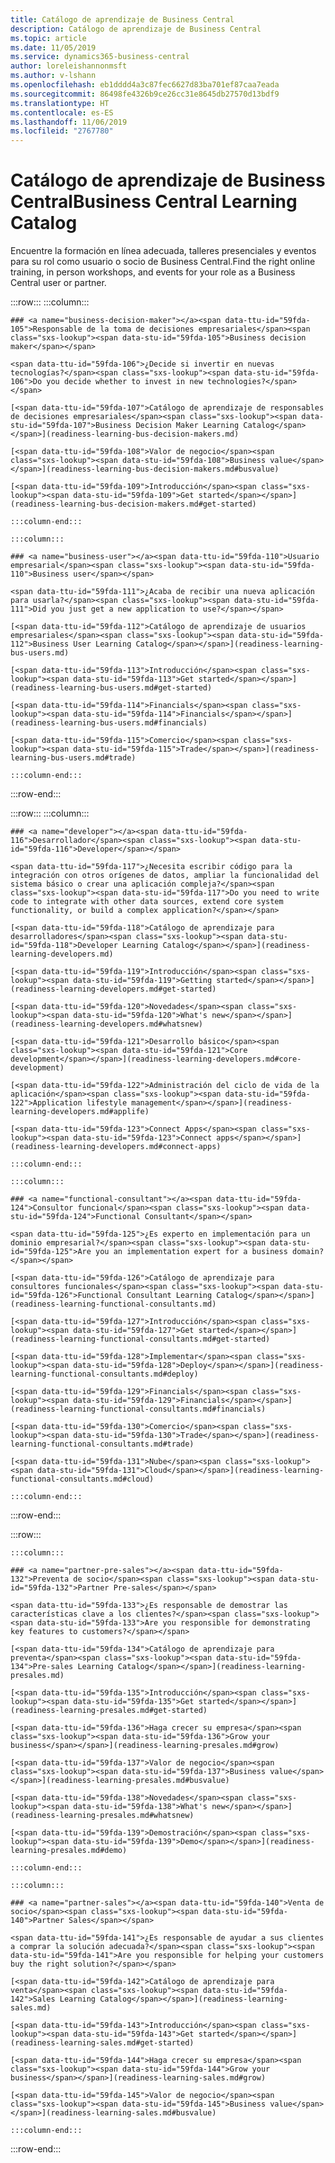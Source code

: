 ```yaml
---
title: Catálogo de aprendizaje de Business Central
description: Catálogo de aprendizaje de Business Central
ms.topic: article
ms.date: 11/05/2019
ms.service: dynamics365-business-central
author: loreleishannonmsft
ms.author: v-lshann
ms.openlocfilehash: eb1dddd4a3c87fec6627d83ba701ef87caa7eada
ms.sourcegitcommit: 86498fe4326b9ce26cc31e8645db27570d13bdf9
ms.translationtype: HT
ms.contentlocale: es-ES
ms.lasthandoff: 11/06/2019
ms.locfileid: "2767780"
---
```

# <a name="business-central-learning-catalog"></a><span data-ttu-id="59fda-103">Catálogo de aprendizaje de Business Central</span><span class="sxs-lookup"><span data-stu-id="59fda-103">Business Central Learning Catalog</span></span>
<span data-ttu-id="59fda-104">Encuentre la formación en línea adecuada, talleres presenciales y eventos para su rol como usuario o socio de Business Central.</span><span class="sxs-lookup"><span data-stu-id="59fda-104">Find the right online training, in person workshops, and events for your role as a Business Central user or partner.</span></span>

:::row:::
    :::column:::

    ### <a name="business-decision-maker"></a><span data-ttu-id="59fda-105">Responsable de la toma de decisiones empresariales</span><span class="sxs-lookup"><span data-stu-id="59fda-105">Business decision maker</span></span>

    <span data-ttu-id="59fda-106">¿Decide si invertir en nuevas tecnologías?</span><span class="sxs-lookup"><span data-stu-id="59fda-106">Do you decide whether to invest in new technologies?</span></span> 

    [<span data-ttu-id="59fda-107">Catálogo de aprendizaje de responsables de decisiones empresariales</span><span class="sxs-lookup"><span data-stu-id="59fda-107">Business Decision Maker Learning Catalog</span></span>](readiness-learning-bus-decision-makers.md)

    [<span data-ttu-id="59fda-108">Valor de negocio</span><span class="sxs-lookup"><span data-stu-id="59fda-108">Business value</span></span>](readiness-learning-bus-decision-makers.md#busvalue)

    [<span data-ttu-id="59fda-109">Introducción</span><span class="sxs-lookup"><span data-stu-id="59fda-109">Get started</span></span>](readiness-learning-bus-decision-makers.md#get-started)

    :::column-end:::

    :::column:::

    ### <a name="business-user"></a><span data-ttu-id="59fda-110">Usuario empresarial</span><span class="sxs-lookup"><span data-stu-id="59fda-110">Business user</span></span>

    <span data-ttu-id="59fda-111">¿Acaba de recibir una nueva aplicación para usarla?</span><span class="sxs-lookup"><span data-stu-id="59fda-111">Did you just get a new application to use?</span></span> 

    [<span data-ttu-id="59fda-112">Catálogo de aprendizaje de usuarios empresariales</span><span class="sxs-lookup"><span data-stu-id="59fda-112">Business User Learning Catalog</span></span>](readiness-learning-bus-users.md)

    [<span data-ttu-id="59fda-113">Introducción</span><span class="sxs-lookup"><span data-stu-id="59fda-113">Get started</span></span>](readiness-learning-bus-users.md#get-started)

    [<span data-ttu-id="59fda-114">Financials</span><span class="sxs-lookup"><span data-stu-id="59fda-114">Financials</span></span>](readiness-learning-bus-users.md#financials)

    [<span data-ttu-id="59fda-115">Comercio</span><span class="sxs-lookup"><span data-stu-id="59fda-115">Trade</span></span>](readiness-learning-bus-users.md#trade)

    :::column-end:::

:::row-end:::

:::row:::
    :::column:::

    ### <a name="developer"></a><span data-ttu-id="59fda-116">Desarrollador</span><span class="sxs-lookup"><span data-stu-id="59fda-116">Developer</span></span>

    <span data-ttu-id="59fda-117">¿Necesita escribir código para la integración con otros orígenes de datos, ampliar la funcionalidad del sistema básico o crear una aplicación compleja?</span><span class="sxs-lookup"><span data-stu-id="59fda-117">Do you need to write code to integrate with other data sources, extend core system functionality, or build a complex application?</span></span>

    [<span data-ttu-id="59fda-118">Catálogo de aprendizaje para desarrolladores</span><span class="sxs-lookup"><span data-stu-id="59fda-118">Developer Learning Catalog</span></span>](readiness-learning-developers.md)

    [<span data-ttu-id="59fda-119">Introducción</span><span class="sxs-lookup"><span data-stu-id="59fda-119">Getting started</span></span>](readiness-learning-developers.md#get-started)

    [<span data-ttu-id="59fda-120">Novedades</span><span class="sxs-lookup"><span data-stu-id="59fda-120">What's new</span></span>](readiness-learning-developers.md#whatsnew)

    [<span data-ttu-id="59fda-121">Desarrollo básico</span><span class="sxs-lookup"><span data-stu-id="59fda-121">Core development</span></span>](readiness-learning-developers.md#core-development)

    [<span data-ttu-id="59fda-122">Administración del ciclo de vida de la aplicación</span><span class="sxs-lookup"><span data-stu-id="59fda-122">Application lifestyle management</span></span>](readiness-learning-developers.md#applife)

    [<span data-ttu-id="59fda-123">Connect Apps</span><span class="sxs-lookup"><span data-stu-id="59fda-123">Connect apps</span></span>](readiness-learning-developers.md#connect-apps)

    :::column-end:::

    :::column:::

    ### <a name="functional-consultant"></a><span data-ttu-id="59fda-124">Consultor funcional</span><span class="sxs-lookup"><span data-stu-id="59fda-124">Functional Consultant</span></span>
    
    <span data-ttu-id="59fda-125">¿Es experto en implementación para un dominio empresarial?</span><span class="sxs-lookup"><span data-stu-id="59fda-125">Are you an implementation expert for a business domain?</span></span> 

    [<span data-ttu-id="59fda-126">Catálogo de aprendizaje para consultores funcionales</span><span class="sxs-lookup"><span data-stu-id="59fda-126">Functional Consultant Learning Catalog</span></span>](readiness-learning-functional-consultants.md)

    [<span data-ttu-id="59fda-127">Introducción</span><span class="sxs-lookup"><span data-stu-id="59fda-127">Get started</span></span>](readiness-learning-functional-consultants.md#get-started)

    [<span data-ttu-id="59fda-128">Implementar</span><span class="sxs-lookup"><span data-stu-id="59fda-128">Deploy</span></span>](readiness-learning-functional-consultants.md#deploy)

    [<span data-ttu-id="59fda-129">Financials</span><span class="sxs-lookup"><span data-stu-id="59fda-129">Financials</span></span>](readiness-learning-functional-consultants.md#financials)

    [<span data-ttu-id="59fda-130">Comercio</span><span class="sxs-lookup"><span data-stu-id="59fda-130">Trade</span></span>](readiness-learning-functional-consultants.md#trade)

    [<span data-ttu-id="59fda-131">Nube</span><span class="sxs-lookup"><span data-stu-id="59fda-131">Cloud</span></span>](readiness-learning-functional-consultants.md#cloud)

    :::column-end:::

:::row-end:::

:::row:::

    :::column:::

    ### <a name="partner-pre-sales"></a><span data-ttu-id="59fda-132">Preventa de socio</span><span class="sxs-lookup"><span data-stu-id="59fda-132">Partner Pre-sales</span></span>

    <span data-ttu-id="59fda-133">¿Es responsable de demostrar las características clave a los clientes?</span><span class="sxs-lookup"><span data-stu-id="59fda-133">Are you responsible for demonstrating key features to customers?</span></span> 

    [<span data-ttu-id="59fda-134">Catálogo de aprendizaje para preventa</span><span class="sxs-lookup"><span data-stu-id="59fda-134">Pre-sales Learning Catalog</span></span>](readiness-learning-presales.md)

    [<span data-ttu-id="59fda-135">Introducción</span><span class="sxs-lookup"><span data-stu-id="59fda-135">Get started</span></span>](readiness-learning-presales.md#get-started)

    [<span data-ttu-id="59fda-136">Haga crecer su empresa</span><span class="sxs-lookup"><span data-stu-id="59fda-136">Grow your business</span></span>](readiness-learning-presales.md#grow)

    [<span data-ttu-id="59fda-137">Valor de negocio</span><span class="sxs-lookup"><span data-stu-id="59fda-137">Business value</span></span>](readiness-learning-presales.md#busvalue)

    [<span data-ttu-id="59fda-138">Novedades</span><span class="sxs-lookup"><span data-stu-id="59fda-138">What's new</span></span>](readiness-learning-presales.md#whatsnew)

    [<span data-ttu-id="59fda-139">Demostración</span><span class="sxs-lookup"><span data-stu-id="59fda-139">Demo</span></span>](readiness-learning-presales.md#demo)

    :::column-end:::

    :::column:::

    ### <a name="partner-sales"></a><span data-ttu-id="59fda-140">Venta de socio</span><span class="sxs-lookup"><span data-stu-id="59fda-140">Partner Sales</span></span>

    <span data-ttu-id="59fda-141">¿Es responsable de ayudar a sus clientes a comprar la solución adecuada?</span><span class="sxs-lookup"><span data-stu-id="59fda-141">Are you responsible for helping your customers buy the right solution?</span></span> 

    [<span data-ttu-id="59fda-142">Catálogo de aprendizaje para venta</span><span class="sxs-lookup"><span data-stu-id="59fda-142">Sales Learning Catalog</span></span>](readiness-learning-sales.md)

    [<span data-ttu-id="59fda-143">Introducción</span><span class="sxs-lookup"><span data-stu-id="59fda-143">Get started</span></span>](readiness-learning-sales.md#get-started)

    [<span data-ttu-id="59fda-144">Haga crecer su empresa</span><span class="sxs-lookup"><span data-stu-id="59fda-144">Grow your business</span></span>](readiness-learning-sales.md#grow)

    [<span data-ttu-id="59fda-145">Valor de negocio</span><span class="sxs-lookup"><span data-stu-id="59fda-145">Business value</span></span>](readiness-learning-sales.md#busvalue)

    :::column-end:::

:::row-end:::
